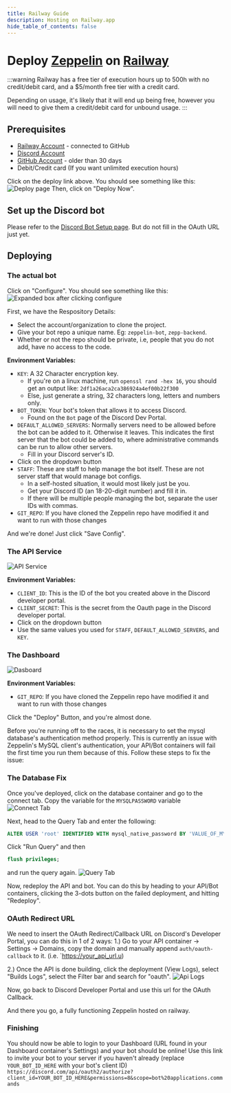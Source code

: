 ```yaml
---
title: Railway Guide
description: Hosting on Railway.app
hide_table_of_contents: false
---
```


# Deploy [Zeppelin](https://zeppelin.gg) on [Railway](https://railway.app?referralCode=VTVa-k)

:::warning
Railway has a free tier of execution hours up to 500h with no credit/debit card, and a $5/month free tier with a credit card.

Depending on usage, it's likely that it will end up being free, however you will need to give them a credit/debit card for unbound usage.
:::

## Prerequisites

- [Railway Account](https://railway.app?referralCode=VTVa-k) - connected to GitHub
- [Discord Account](https://discord.com)
- [GitHub Account](https://github.com) - older than 30 days
- Debit/Credit card (If you want unlimited execution hours)

Click on the deploy link above. You should see something like this: ![Deploy page](/img/guides/railway/deploy_landing.png)
Then, click on "Deploy Now".

## Set up the Discord bot

Please refer to the [Discord Bot Setup page](../discord/bot-creation/creation.md).
But do not fill in the OAuth URL just yet.

## Deploying

### The actual bot

Click on "Configure". You should see something like this: ![Expanded box after clicking configure](/img/guides/railway/bot.png)

First, we have the Respository Details:

- Select the account/organization to clone the project.
- Give your bot repo a unique name. Eg: `zeppelin-bot`, `zepp-backend`.
- Whether or not the repo should be private, i.e, people that you do not add, have no access to the code.

**Environment Variables:**

- `KEY`: A 32 Character encryption key.
  - If you're on a linux machine, run `openssl rand -hex 16`, you should get an output like: `2df1a26aca2ca386924a4ef00b22f300`
  - Else, just generate a string, 32 characters long, letters and numbers only.
- `BOT_TOKEN`: Your bot's token that allows it to access Discord.
  - Found on the `Bot` page of the Discord Dev Portal.
- `DEFAULT_ALLOWED_SERVERS`: Normally servers need to be allowed before the bot can be added to it. Otherwise it leaves. This indicates the first server that the bot could be added to, where administrative commands can be run to allow other servers.
  - Fill in your Discord server's ID.
- Click on the dropdown button
- `STAFF`: These are staff to help manage the bot itself. These are not server staff that would manage bot configs.
  - In a self-hosted situation, it would most likely just be you.
  - Get your Discord ID (an 18-20-digit number) and fill it in.
  - If there will be multiple people managing the bot, separate the user IDs with commas.
- `GIT_REPO`: If you have cloned the Zeppelin repo have modified it and want to run with those changes

And we're done! Just click "Save Config".

### The API Service

![API Service](/img/guides/railway/api.png)

**Environment Variables:**

- `CLIENT_ID`: This is the ID of the bot you created above in the Discord developer portal.
- `CLIENT_SECRET`: This is the secret from the Oauth page in the Discord developer portal.
- Click on the dropdown button
- Use the same values you used for `STAFF`, `DEFAULT_ALLOWED_SERVERS`, and `KEY`.

### The Dashboard

![Dasboard](/img/guides/railway/api.png)

**Environment Variables:**

- `GIT_REPO`: If you have cloned the Zeppelin repo have modified it and want to run with those changes

Click the "Deploy" Button, and you're almost done.

Before you're running off to the races, it is necessary to set the mysql database's authentication method properly.
This is currently an issue with Zeppelin's MySQL client's authentication, your API/Bot containers will fail the first time you run them because of this.
Follow these steps to fix the issue:

### The Database Fix

Once you've deployed, click on the database container and go to the connect tab.
Copy the variable for the `MYSQLPASSWORD` variable
![Connect Tab](/img/guides/railway/db_connect.png)

Next, head to the Query Tab and enter the following:

```sql
ALTER USER 'root' IDENTIFIED WITH mysql_native_password BY 'VALUE_OF_MYSQL_PASSWORD';
```

Click "Run Query" and then

```sql
flush privileges;
```

and run the query again.
![Query Tab](/img/guides/railway/db_query.png)

Now, redeploy the API and bot.
You can do this by heading to your API/Bot containers, clicking the 3-dots button on the failed deployment, and hitting "Redeploy".

### OAuth Redirect URL

We need to insert the OAuth Redirect/Callback URL on Discord's Developer Portal, you can do this in 1 of 2 ways:
1.) Go to your API container -> Settings -> Domains, copy the domain and manually append `auth/oauth-callback` to it. (i.e. `https://your_api_url.u)

2.) Once the API is done building, click the deployment (View Logs), select "Builds Logs", select the Filter bar and search for "oauth".
![Api Logs](/img/guides/railway/api_logs.png)

Now, go back to Discord Developer Portal and use this url for the OAuth Callback.

And there you go, a fully functioning Zeppelin hosted on railway.

### Finishing

You should now be able to login to your Dashboard (URL found in your Dashboard container's Settings) and your bot should be online!
Use this link to invite your bot to your server if you haven't already (replace `YOUR_BOT_ID_HERE` with your bot's client ID)
`https://discord.com/api/oauth2/authorize?client_id=YOUR_BOT_ID_HERE&permissions=8&scope=bot%20applications.commands `

